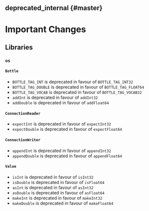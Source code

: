 deprecated_internal {#master}
-------------------

# Important Changes

## Libraries

### `os`

#### `Bottle`

* `BOTTLE_TAG_INT` is deprecated in favour of `BOTTLE_TAG_INT32`
* `BOTTLE_TAG_DOUBLE` is deprecated in favour of `BOTTLE_TAG_FLOAT64`
* `BOTTLE_TAG_VOCAB` is deprecated in favour of `BOTTLE_TAG_VOCAB32`
* `addInt` is deprecated in favour of `addInt32`
* `addDouble` is deprecated in favour of `addFloat64`

#### `ConnectionReader`

* `expectInt` is deprecated in favour of `expectInt32`
* `expectDouble` is deprecated in favour of `expectFloat64`

#### `ConnectionWriter`

* `appendInt` is deprecated in favour of `appendInt32`
* `appendDouble` is deprecated in favour of `appendFloat64`

#### `Value`

* `isInt` is deprecated in favour of `isInt32`
* `isDouble` is deprecated in favour of `isFloat64`
* `asInt` is deprecated in favour of `asInt32`
* `asDouble` is deprecated in favour of `asFloat64`
* `makeInt` is deprecated in favour of `makeInt32`
* `makeDouble` is deprecated in favour of `makeFloat64`
